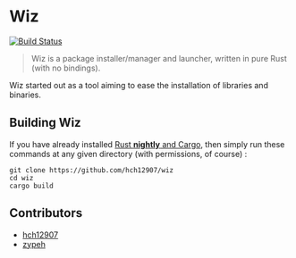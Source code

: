 # Wiz
[![Build Status](https://travis-ci.org/hch12907/wiz.svg?branch=rewrite)](https://travis-ci.org/hch12907/wiz)

> Wiz is a package installer/manager and launcher, written in pure Rust (with no bindings).

Wiz started out as a tool aiming to ease the installation of libraries and binaries.

<!--
## Installation
The Wiz project maintains multiple types of releases:
 * *Current:* Released from rapid development branches of this repository.
* *LTS:* Releases that receive Long-Term Support, versioned by SemVer, and signed by member of team. Will release binary files on github. 

### Download
Binaries, installer and source tarballs are available at <GITHUB_RELEASES>
Binaries: <snip>
Installer: <snip>
Source: <snip>
-->

## Building Wiz
If you have already installed [Rust **nightly** and Cargo](https://www.rust-lang.org/en-US/install.html), then simply run these commands at any given directory (with permissions, of course) :
```
git clone https://github.com/hch12907/wiz
cd wiz
cargo build
```

## Contributors
* [hch12907](https://github.com/hch12907)
* [zypeh](https://github.com/zypeh)
